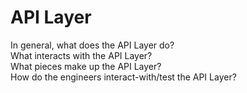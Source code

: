 # API Layer

In general, what does the API Layer do?  
What interacts with the API Layer?  
What pieces make up the API Layer?  
How do the engineers interact-with/test the API Layer?  
